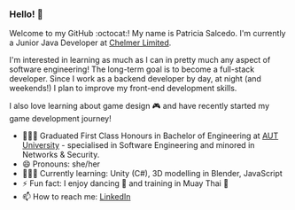 ### Hello! 👋
Welcome to my GitHub :octocat:! My name is Patricia Salcedo. I'm currently a Junior Java Developer at [Chelmer Limited](https://chelmer.co/).

I'm interested in learning as much as I can in pretty much any aspect of software engineering! The long-term goal is to become a full-stack developer. Since I work as a backend developer by day, at night (and weekends!) I plan to improve my front-end development skills.

I also love learning about game design 🎮 and have recently started my game development journey!

- 👩🏽‍🎓 Graduated First Class Honours in Bachelor of Engineering at [AUT University](https://www.aut.ac.nz/) - specialised in Software Engineering and minored in Networks & Security.
- 😄 Pronouns: she/her
- 👩🏽‍💻 Currently learning: Unity (C#), 3D modelling in Blender, JavaScript
- ⚡ Fun fact: I enjoy dancing 💃 and training in Muay Thai 🥊
- 📫 How to reach me: [LinkedIn](https://www.linkedin.com/in/patriciasalcedo/)

<!--
**patsalcedo/patsalcedo** is a ✨ _special_ ✨ repository because its `README.md` (this file) appears on your GitHub profile.
-->
